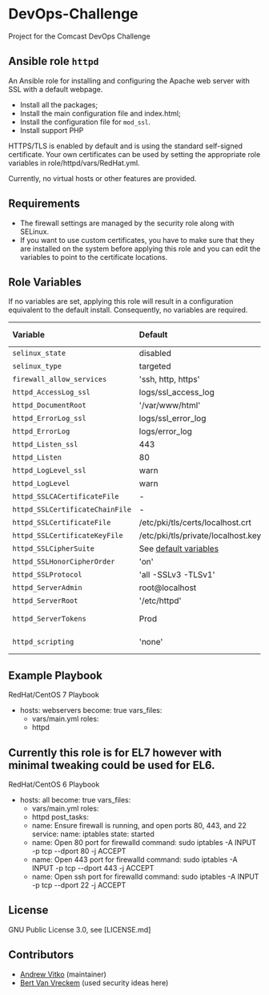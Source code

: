 # DevOps-Challenge
Project for the Comcast DevOps Challenge

## Ansible role `httpd`

An Ansible role for installing and configuring the Apache web server with SSL with a default webpage.

- Install all the packages;
- Install the main configuration file and index.html;
- Install the configuration file for `mod_ssl`.
- Install support PHP

HTTPS/TLS is enabled by default and is using the standard self-signed certificate. Your own certificates can be used by setting the appropriate role variables in role/httpd/vars/RedHat.yml.

Currently, no virtual hosts or other features are provided.

## Requirements

- The firewall settings are managed by the security role along with SELinux.
- If you want to use custom certificates, you have to make sure that they are installed on the system before applying this role and you can edit the variables to point to the certificate locations.

## Role Variables

If no variables are set, applying this role will result in a configuration equivalent to the default install. Consequently, no variables are required.

| Variable                        | Default                                    | Comments (type)                                                                       |
| :---                            | :---                                       | :---                                                                                  |
| `selinux_state`           	  | disabled  		                       |                                                                                       |
| `selinux_type`           	  | targeted  		                       |                                                                                       |
| `firewall_allow_services`       | 'ssh, http, https'	                       |                                                                                       |
| `httpd_AccessLog_ssl`           | logs/ssl_access_log                        |                                                                                       |
| `httpd_DocumentRoot`            | '/var/www/html'                            |                                                                                       |
| `httpd_ErrorLog_ssl`            | logs/ssl_error_log                         |                                                                                       |
| `httpd_ErrorLog`                | logs/error_log                             |                                                                                       |
| `httpd_Listen_ssl`              | 443                                        |                                                                                       |
| `httpd_Listen`                  | 80                                         |                                                                                       |
| `httpd_LogLevel_ssl`            | warn                                       |                                                                                       |
| `httpd_LogLevel`                | warn                                       |                                                                                       |
| `httpd_SSLCACertificateFile`    | -                                          |                                                                                       |
| `httpd_SSLCertificateChainFile` | -                                          |                                                                                       |
| `httpd_SSLCertificateFile`      | /etc/pki/tls/certs/localhost.crt           |                                                                                       |
| `httpd_SSLCertificateKeyFile`   | /etc/pki/tls/private/localhost.key         |                                                                                       |
| `httpd_SSLCipherSuite`          | See [default variables](defaults/main.yml) |                                                                                       |
| `httpd_SSLHonorCipherOrder`     | 'on'                                       |                                                                                       |
| `httpd_SSLProtocol`             | 'all -SSLv3 -TLSv1'                        |                                                                                       |
| `httpd_ServerAdmin`             | root@localhost                             |                                                                                       |
| `httpd_ServerRoot`              | '/etc/httpd'                               |                                                                                       |
| `httpd_ServerTokens`            | Prod                                       | See [documentation](https://httpd.apache.org/docs/current/mod/core.html#servertokens) |
| `httpd_scripting`               | 'none'                                     | Allowed values: `php`                                                                 |

## Example Playbook

RedHat/CentOS 7 Playbook

- hosts: webservers
  become: true
  vars_files:
    - vars/main.yml
  roles:
    - httpd


## Currently this role is for EL7 however with minimal tweaking could be used for EL6.

RedHat/CentOS 6 Playbook

- hosts: all
  become: true
  vars_files:
    - vars/main.yml
  roles:
    - httpd
  post_tasks:
    - name: Ensure firewall is running, and open ports 80, 443, and 22
      service:
        name: iptables
        state: started
    - name: Open 80 port for firewalld
      command: sudo iptables -A INPUT -p tcp --dport 80 -j ACCEPT
    - name: Open 443 port for firewalld
      command: sudo iptables -A INPUT -p tcp --dport 443 -j ACCEPT
    - name: Open ssh port for firewalld
      command: sudo iptables -A INPUT -p tcp --dport 22 -j ACCEPT

## License

GNU Public License 3.0, see [LICENSE.md]

## Contributors

- [Andrew Vitko](https://github.com/avitko/) (maintainer)
- [Bert Van Vreckem](https://github.com/bertvv/) (used security ideas here)
